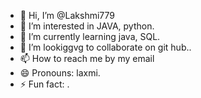 - 👋 Hi, I’m @Lakshmi779
- 👀 I’m interested in JAVA, python. 
- 🌱 I’m currently learning java, SQL.
- 💞️ I’m lookiggvg to collaborate on git hub..
- 📫 How to reach me by my email 
- 😄 Pronouns: laxmi.
- ⚡ Fun fact: .

